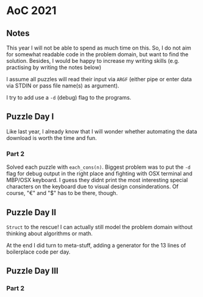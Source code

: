 # AoC 2021

## Notes

This year I will not be able to spend as much time on this. So, I do not aim
for somewhat readable code in the problem domain, but want to find the
solution. Besides, I would be happy to increase my writing skills (e.g.
practising by
writing the notes below)

I assume all puzzles will read their input via `ARGF` (either pipe or enter data via
STDIN  or pass file name(s) as argument).

I try to add use a `-d` (debug) flag to the programs.

## Puzzle Day I

Like last year, I already know that I will wonder whether automating the data
download is worth the time and fun.

### Part 2

Solved each puzzle with `each_cons(n)`.
Biggest problem was to put the `-d` flag for debug output in the right place
and fighting with OSX terminal and MBP/OSX keyboard. I guess they didnt print
the most interesting special characters on the keyboard due to visual design
consinderations. Of course, "€" and "$" has to be there, though.

## Puzzle Day II

`Struct` to the rescue! I can actually still model the problem domain without
thinking about algorithms or math.

At the end I did turn to meta-stuff, adding a generator for the 13 lines of
boilerplace code per day.

## Puzzle Day III

### Part 2


